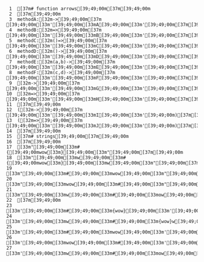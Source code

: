      1	[37m# function arrows[39;49;00m[37m[39;49;00m
     2	[37m[39;49;00m
     3	methodA:[32m->[39;49;00m[37m [39;49;00m[33m'[39;49;00m[33mA[39;49;00m[33m'[39;49;00m[37m[39;49;00m
     4	methodB:[32m=>[39;49;00m[37m [39;49;00m[33m'[39;49;00m[33mB[39;49;00m[33m'[39;49;00m[37m[39;49;00m
     5	methodC:[32m()=>[39;49;00m[37m [39;49;00m[33m'[39;49;00m[33mC[39;49;00m[33m'[39;49;00m[37m[39;49;00m
     6	methodD:[32m()->[39;49;00m[37m [39;49;00m[33m'[39;49;00m[33mD[39;49;00m[33m'[39;49;00m[37m[39;49;00m
     7	methodE:[32m(a,b)->[39;49;00m[37m [39;49;00m[33m'[39;49;00m[33mE[39;49;00m[33m'[39;49;00m[37m[39;49;00m
     8	methodF:[32m(c,d)->[39;49;00m[37m [39;49;00m[33m'[39;49;00m[33mF[39;49;00m[33m'[39;49;00m[37m[39;49;00m
     9	[32m->[39;49;00m[37m [39;49;00m[33m'[39;49;00m[33mG[39;49;00m[33m'[39;49;00m[37m[39;49;00m
    10	[32m=>[39;49;00m[37m [39;49;00m[33m'[39;49;00m[33mH[39;49;00m[33m'[39;49;00m[37m[39;49;00m
    11	[37m[39;49;00m
    12	([32m->[39;49;00m[37m [39;49;00m[33m'[39;49;00m[33mI[39;49;00m[33m'[39;49;00m)[37m[39;49;00m
    13	([32m=>[39;49;00m[37m [39;49;00m[33m'[39;49;00m[33mJ[39;49;00m[33m'[39;49;00m)[37m[39;49;00m
    14	[37m[39;49;00m
    15	[37m# strings[39;49;00m[37m[39;49;00m
    16	[37m[39;49;00m
    17	[33m"[39;49;00m[33m#{[39;49;00mwow[33m}[39;49;00m[33m"[39;49;00m[37m[39;49;00m
    18	[33m"[39;49;00m[33mw[39;49;00m[33m#{[39;49;00mwow[33m}[39;49;00m[33mw[39;49;00m[33m"[39;49;00m[37m[39;49;00m
    19	[33m"[39;49;00m[33m#[39;49;00m[33mwow[39;49;00m[33m"[39;49;00m[37m[39;49;00m
    20	[33m"[39;49;00m[33mwow[39;49;00m[33m#[39;49;00m[33m"[39;49;00m[37m[39;49;00m
    21	[33m"[39;49;00m[33mw[39;49;00m[33m#[39;49;00m[33mow[39;49;00m[33m"[39;49;00m[37m[39;49;00m
    22	[37m[39;49;00m
    23	[33m'[39;49;00m[33m#[39;49;00m[33m{wow}[39;49;00m[33m'[39;49;00m[37m[39;49;00m
    24	[33m'[39;49;00m[33mw[39;49;00m[33m#[39;49;00m[33m{wow}w[39;49;00m[33m'[39;49;00m[37m[39;49;00m
    25	[33m'[39;49;00m[33m#[39;49;00m[33mwow[39;49;00m[33m'[39;49;00m[37m[39;49;00m
    26	[33m'[39;49;00m[33mwow[39;49;00m[33m#[39;49;00m[33m'[39;49;00m[37m[39;49;00m
    27	[33m'[39;49;00m[33mw[39;49;00m[33m#[39;49;00m[33mow[39;49;00m[33m'[39;49;00m

